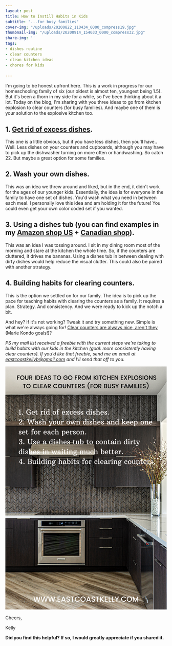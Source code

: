 ```yaml
---
layout: post
title: How to Instill Habits in Kids
subtitle: "...for busy families"
cover-img: "/uploads/20200822_110434_0000_compress19.jpg"
thumbnail-img: "/uploads/20200914_154033_0000_compress32.jpg"
share-img: ''
tags:
- dishes routine
- clear counters
- clean kitchen ideas
- chores for kids

---
```

I'm going to be honest upfront here. This is a work in progress for our homeschooling family of six (our oldest is almost ten, youngest being 1.5). But it's been a thorn in my side for a while, so I've been thinking about it a lot. Today on the blog, I'm sharing with you three ideas to go from kitchen explosion to clear counters (for busy families). And maybe one of them is your solution to the explosive kitchen too.

## 1. [Get rid of excess dishes](https://www.home-storage-solutions-101.com/declutter-dishes.html). 

This one is a little obvious, but if you have less dishes, then you'll have.. Well. Less dishes on your counters and cupboards, although you may have to pick up the dishwasher turning on more often or handwashing. So catch 22. But maybe a great option for some families. 

## 2. Wash your own dishes. 

This was an idea we threw around and liked, but in the end, it didn't work for the ages of our younger kids. Essentially, the idea is for everyone in the family to have one set of dishes. You'd wash what you need in between each meal. I personally love this idea and am holding it for the future! You could even get your own color coded set if you wanted. 

## 3. Using a dishes tub (you can find examples in my [Amazon shop US](http://www.amazon.com/shop/eastcoastkelly) + [Canadian shop](http://www.amazon.ca/shop/eastcoastkelly)).

This was an idea I was tossing around. I sit in my dining room most of the morning and stare at the kitchen the whole time. So, if the counters are cluttered, it drives me bananas. Using a dishes tub in between dealing with dirty dishes would help reduce the visual clutter. This could also be paired with another strategy. 

## 4. Building habits for clearing counters.

This is the option we settled on for our family. The idea is to pick up the pace for teaching habits with clearing the counters as a family. It requires a plan. Strategy. And consistency. And we were ready to kick up the notch a bit.   
   
And hey? If it's not working? Tweak it and try something new. Simple is what we're always going for! [Clear counters are always nice, aren't they](https://www.thedailymeal.com/cook/how-to-marie-kondo-your-kitchen) (Marie Kondo goals!)?  
   
_PS my mail list received a freebie with the current steps we're taking to build habits with our kids in the kitchen (goal: more consistently having clear counters). If you'd like that freebie, send me an email at_ [_eastcoastkellyb@gmail.com_](mailto:eastcoastkellyb@gmail.com) _and I'll send that off to you._

![A picture of a kitchen with clear counters.](/uploads/0001-12409819322_20201028_143308_0000.png "kitchencounters")

Cheers,

Kelly

**Did you find this helpful? If so, I would greatly appreciate if you shared it.**